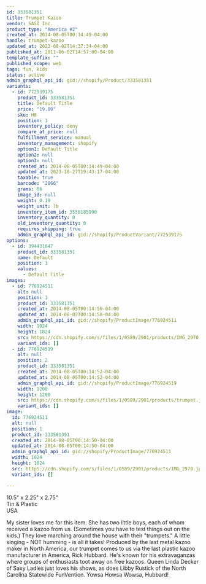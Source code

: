 ```yaml
---
id: 333581351
title: Trumpet Kazoo
vendor: SASI Inc.
product_type: "America #2"
created_at: 2014-08-05T00:14:49-04:00
handle: trumpet-kazoo
updated_at: 2023-08-02T14:37:34-04:00
published_at: 2011-06-02T14:57:00-04:00
template_suffix: ""
published_scope: web
tags: fun, kids
status: active
admin_graphql_api_id: gid://shopify/Product/333581351
variants:
  - id: 772539175
    product_id: 333581351
    title: Default Title
    price: "19.00"
    sku: H8
    position: 1
    inventory_policy: deny
    compare_at_price: null
    fulfillment_service: manual
    inventory_management: shopify
    option1: Default Title
    option2: null
    option3: null
    created_at: 2014-08-05T00:14:49-04:00
    updated_at: 2023-10-27T19:43:17-04:00
    taxable: true
    barcode: "2066"
    grams: 86
    image_id: null
    weight: 0.19
    weight_unit: lb
    inventory_item_id: 3550185990
    inventory_quantity: 0
    old_inventory_quantity: 0
    requires_shipping: true
    admin_graphql_api_id: gid://shopify/ProductVariant/772539175
options:
  - id: 394431647
    product_id: 333581351
    name: Default
    position: 1
    values:
      - Default Title
images:
  - id: 776924511
    alt: null
    position: 1
    product_id: 333581351
    created_at: 2014-08-05T00:14:50-04:00
    updated_at: 2014-08-05T00:14:50-04:00
    admin_graphql_api_id: gid://shopify/ProductImage/776924511
    width: 1024
    height: 1024
    src: https://cdn.shopify.com/s/files/1/0589/2901/products/IMG_2970.jpeg?v=1407212090
    variant_ids: []
  - id: 776924519
    alt: null
    position: 2
    product_id: 333581351
    created_at: 2014-08-05T00:14:52-04:00
    updated_at: 2014-08-05T00:14:52-04:00
    admin_graphql_api_id: gid://shopify/ProductImage/776924519
    width: 1200
    height: 1200
    src: https://cdn.shopify.com/s/files/1/0589/2901/products/trumpet.jpeg?v=1407212092
    variant_ids: []
image:
  id: 776924511
  alt: null
  position: 1
  product_id: 333581351
  created_at: 2014-08-05T00:14:50-04:00
  updated_at: 2014-08-05T00:14:50-04:00
  admin_graphql_api_id: gid://shopify/ProductImage/776924511
  width: 1024
  height: 1024
  src: https://cdn.shopify.com/s/files/1/0589/2901/products/IMG_2970.jpeg?v=1407212090
  variant_ids: []

---
```


10.5" x 2.25" x 2.75"  
Tin & Plastic  
USA

My sister loves me for this item. She has two little boys, each of whom received a kazoo from us. (Sometimes you have to test things out on the kids.) They love marching around the house with their "trumpets." A little singing - NOT humming - is all it takes! Produced by the last metal kazoo maker in North America, our trumpet comes to us via the last plastic kazoo manufacturer in America, Rick Hubbard. He's known for his extravaganzas where groups of enthusiasts toot away on free kazoos. Queen Linda Decker of Saxy Ladies just loves his shows, as does Libby Rustick of the North Carolina Statewide FunVention. Yowsa Howsa Wowsa, Hubbard!
